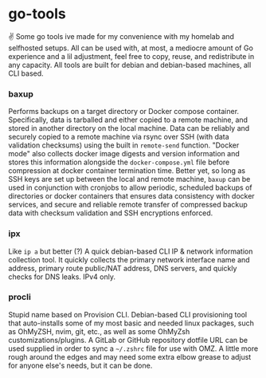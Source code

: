 # go-tools

✌ Some go tools ive made for my convenience with my homelab and selfhosted setups. All can be used with, at most, a mediocre amount of Go experience and a lil adjustment, feel free to copy, reuse, and redistribute in any capacity. All tools are built for debian and debian-based machines, all CLI based.

### baxup
Performs backups on a target directory or Docker compose container. Specifically, data is tarballed and either copied to a remote machine, and stored in another directory on the local machine. Data can be reliably and securely copied to a remote machine via rsync over SSH (with data validation checksums) using the built in `remote-send` function. "Docker mode" also collects docker image digests and version information and stores this information alongside the `docker-compose.yml` file before compression at docker container termination time.
Better yet, so long as SSH keys are set up between the local and remote machine, `baxup` can be used in conjunction with cronjobs to allow periodic, scheduled backups of directories or docker containers that ensures data consistency with docker services, and secure and reliable remote transfer of compressed backup data with checksum validation and SSH encryptions enforced. 

### ipx 
Like `ip a` but better (?)
A quick debian-based CLI IP & network information collection tool. It quickly collects the primary network interface name and address, primary route public/NAT address, DNS servers, and quickly checks for DNS leaks. IPv4 only.

### procli
Stupid name based on Provision CLI.
Debian-based CLI provisioning tool that auto-installs some of my most basic and needed linux packages, such as OhMyZSH, nvim, git, etc., as well as some OhMyZsh customizations/plugins. A GitLab or GitHub repository dotfile URL can be used supplied in order to sync a `~/.zshrc` file for use with OMZ. A little more rough around the edges and may need some extra elbow grease to adjust for anyone else's needs, but it can be done. 
